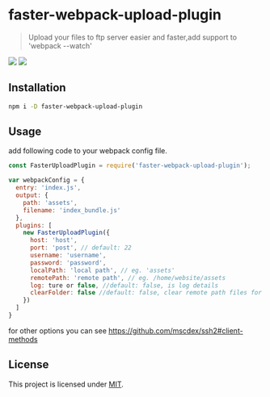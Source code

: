 # faster-webpack-upload-plugin
> Upload your files to ftp server easier and faster,add support to 'webpack --watch'

![](https://img.shields.io/npm/v/faster-webpack-upload-plugin.svg)
![](https://img.shields.io/apm/l/faster-webpack-upload-plugin.svg)

## Installation
```bash
npm i -D faster-webpack-upload-plugin
```

## Usage
add following code to your webpack config file.
```javascript
const FasterUploadPlugin = require('faster-webpack-upload-plugin');

var webpackConfig = {
  entry: 'index.js',
  output: {
    path: 'assets',
    filename: 'index_bundle.js'
  },
  plugins: [
    new FasterUploadPlugin({
      host: 'host',
      port: 'post', // default: 22
      username: 'username',
      password: 'password',
      localPath: 'local path', // eg. 'assets'
      remotePath: 'remote path', // eg. /home/website/assets
      log: ture or false, //default: false, is log details
      clearFolder: false //default: false, clear remote path files for the first time
    })
  ]
}

```
for other options you can see  https://github.com/mscdex/ssh2#client-methods

## License
This project is licensed under [MIT](http://www.opensource.org/licenses/mit-license.php).
